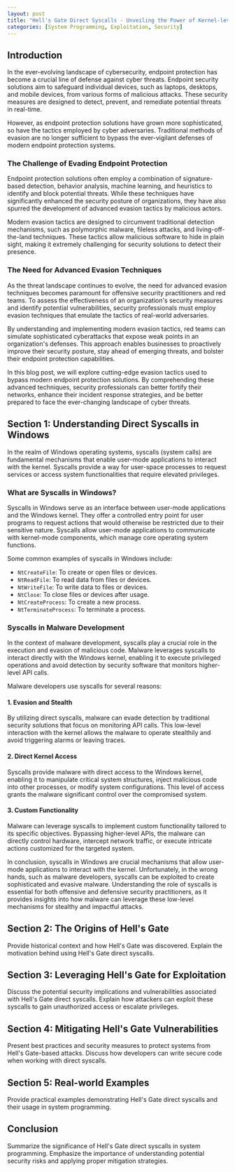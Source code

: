 ```yaml
---
layout: post
title: "Hell's Gate Direct Syscalls - Unveiling the Power of Kernel-level Calls"
categories: [System Programming, Exploitation, Security]
---
```


## Introduction

In the ever-evolving landscape of cybersecurity, endpoint protection has become a crucial line of defense against cyber threats. Endpoint security solutions aim to safeguard individual devices, such as laptops, desktops, and mobile devices, from various forms of malicious attacks. These security measures are designed to detect, prevent, and remediate potential threats in real-time.

However, as endpoint protection solutions have grown more sophisticated, so have the tactics employed by cyber adversaries. Traditional methods of evasion are no longer sufficient to bypass the ever-vigilant defenses of modern endpoint protection systems.

### The Challenge of Evading Endpoint Protection

Endpoint protection solutions often employ a combination of signature-based detection, behavior analysis, machine learning, and heuristics to identify and block potential threats. While these techniques have significantly enhanced the security posture of organizations, they have also spurred the development of advanced evasion tactics by malicious actors.

Modern evasion tactics are designed to circumvent traditional detection mechanisms, such as polymorphic malware, fileless attacks, and living-off-the-land techniques. These tactics allow malicious software to hide in plain sight, making it extremely challenging for security solutions to detect their presence.

### The Need for Advanced Evasion Techniques

As the threat landscape continues to evolve, the need for advanced evasion techniques becomes paramount for offensive security practitioners and red teams. To assess the effectiveness of an organization's security measures and identify potential vulnerabilities, security professionals must employ evasion techniques that emulate the tactics of real-world adversaries.

By understanding and implementing modern evasion tactics, red teams can simulate sophisticated cyberattacks that expose weak points in an organization's defenses. This approach enables businesses to proactively improve their security posture, stay ahead of emerging threats, and bolster their endpoint protection capabilities.

In this blog post, we will explore cutting-edge evasion tactics used to bypass modern endpoint protection solutions. By comprehending these advanced techniques, security professionals can better fortify their networks, enhance their incident response strategies, and be better prepared to face the ever-changing landscape of cyber threats.


## Section 1: Understanding Direct Syscalls in Windows

In the realm of Windows operating systems, syscalls (system calls) are fundamental mechanisms that enable user-mode applications to interact with the kernel. Syscalls provide a way for user-space processes to request services or access system functionalities that require elevated privileges.

### What are Syscalls in Windows?

Syscalls in Windows serve as an interface between user-mode applications and the Windows kernel. They offer a controlled entry point for user programs to request actions that would otherwise be restricted due to their sensitive nature. Syscalls allow user-mode applications to communicate with kernel-mode components, which manage core operating system functions.

Some common examples of syscalls in Windows include:

- `NtCreateFile`: To create or open files or devices.
- `NtReadFile`: To read data from files or devices.
- `NtWriteFile`: To write data to files or devices.
- `NtClose`: To close files or devices after usage.
- `NtCreateProcess`: To create a new process.
- `NtTerminateProcess`: To terminate a process.

### Syscalls in Malware Development

In the context of malware development, syscalls play a crucial role in the execution and evasion of malicious code. Malware leverages syscalls to interact directly with the Windows kernel, enabling it to execute privileged operations and avoid detection by security software that monitors higher-level API calls.

Malware developers use syscalls for several reasons:

#### 1. Evasion and Stealth

By utilizing direct syscalls, malware can evade detection by traditional security solutions that focus on monitoring API calls. This low-level interaction with the kernel allows the malware to operate stealthily and avoid triggering alarms or leaving traces.

#### 2. Direct Kernel Access

Syscalls provide malware with direct access to the Windows kernel, enabling it to manipulate critical system structures, inject malicious code into other processes, or modify system configurations. This level of access grants the malware significant control over the compromised system.

#### 3. Custom Functionality

Malware can leverage syscalls to implement custom functionality tailored to its specific objectives. Bypassing higher-level APIs, the malware can directly control hardware, intercept network traffic, or execute intricate actions customized for the targeted system.

In conclusion, syscalls in Windows are crucial mechanisms that allow user-mode applications to interact with the kernel. Unfortunately, in the wrong hands, such as malware developers, syscalls can be exploited to create sophisticated and evasive malware. Understanding the role of syscalls is essential for both offensive and defensive security practitioners, as it provides insights into how malware can leverage these low-level mechanisms for stealthy and impactful attacks.


## Section 2: The Origins of Hell's Gate

Provide historical context and how Hell's Gate was discovered.
Explain the motivation behind using Hell's Gate direct syscalls.

## Section 3: Leveraging Hell's Gate for Exploitation

Discuss the potential security implications and vulnerabilities associated with Hell's Gate direct syscalls.
Explain how attackers can exploit these syscalls to gain unauthorized access or escalate privileges.

## Section 4: Mitigating Hell's Gate Vulnerabilities

Present best practices and security measures to protect systems from Hell's Gate-based attacks.
Discuss how developers can write secure code when working with direct syscalls.

## Section 5: Real-world Examples

Provide practical examples demonstrating Hell's Gate direct syscalls and their usage in system programming.

## Conclusion

Summarize the significance of Hell's Gate direct syscalls in system programming.
Emphasize the importance of understanding potential security risks and applying proper mitigation strategies.


